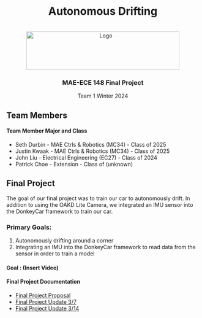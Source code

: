 <div id="top"></div>

<h1 align="center">Autonomous Drifting </h1>

<!-- PROJECT LOGO -->
<br />
<div align="center">
  <a href="https://github.com/ECE148-WI-23-Team-1/CV-Sign-and-Person-Detection">
    <img src="images\UCSDLogo_JSOE_BlueGold.png" alt="Logo" width="400" height="100">
  </a>
<h3>MAE-ECE 148 Final Project</h3>
<p>
Team 1 Winter 2024
</p>
</div>




<!-- TABLE OF CONTENTS -->



<!-- TEAM MEMBERS -->
## Team Members



<h4>Team Member Major and Class </h4>
<ul>
  <li>Seth Durbin - MAE Ctrls & Robotics (MC34) - Class of 2025</li>
  <li>Justin Kwaak - MAE Ctrls & Robotics (MC34) - Class of 2025</li>
  <li>John Liu - Electrical Engineering (EC27) - Class of 2024</li>
  <li>Patrick Choe - Extension - Class of (unknown)</li>
</ul>

<!-- Final Project -->
## Final Project

The goal of our final project was to train our car to autonomously drift.  In addition to using the OAKD Lite Camera, we integrated an IMU sensor into the DonkeyCar framework to train our car.

### Primary Goals:
1) Autonomously drifting around a corner
2) Integrating an IMU into the DonkeyCar framework to read data from the sensor in order to train a model 

#### Goal : (Insert Video)



#### Final Project Documentation

* [Final Project Proposal](https://drive.google.com/file/d/1oSwgIkiHx3t4BQ_cxLm2ZbBmvrU56_2j/view?usp=sharing)
* [Final Project Update 3/7](https://docs.google.com/presentation/d/1isKjaOL28nRso7TQlT29QjokpVWHbEqB3DTJVeYga64/edit?usp=sharing)
* [Final Project Update 3/14](https://docs.google.com/presentation/d/1QSHOZ-a3gA7jtG-dcgdHc4KCrVCbHbBCUfhCX-5B-9E/edit?usp=sharing)


<!-- MARKDOWN TEMPLATE INFORMATION -->
<!-- MARKDOWN LINKS & IMAGES -->
<!-- https://www.markdownguide.org/basic-syntax/#reference-style-links -->
[contributors-shield]: https://img.shields.io/github/contributors/github_username/repo_name.svg?style=for-the-badge
[contributors-url]: https://github.com/github_username/repo_name/graphs/contributors
[forks-shield]: https://img.shields.io/github/forks/github_username/repo_name.svg?style=for-the-badge
[forks-url]: https://github.com/github_username/repo_name/network/members
[stars-shield]: https://img.shields.io/github/stars/github_username/repo_name.svg?style=for-the-badge
[stars-url]: https://github.com/github_username/repo_name/stargazers
[issues-shield]: https://img.shields.io/github/issues/github_username/repo_name.svg?style=for-the-badge
[issues-url]: https://github.com/github_username/repo_name/issues
[license-shield]: https://img.shields.io/github/license/github_username/repo_name.svg?style=for-the-badge
[license-url]: https://github.com/github_username/repo_name/blob/master/LICENSE.txt
[linkedin-shield]: https://img.shields.io/badge/-LinkedIn-black.svg?style=for-the-badge&logo=linkedin&colorB=555
[linkedin-url]: https://linkedin.com/in/linkedin_username
[product-screenshot]: images/screenshot.png
